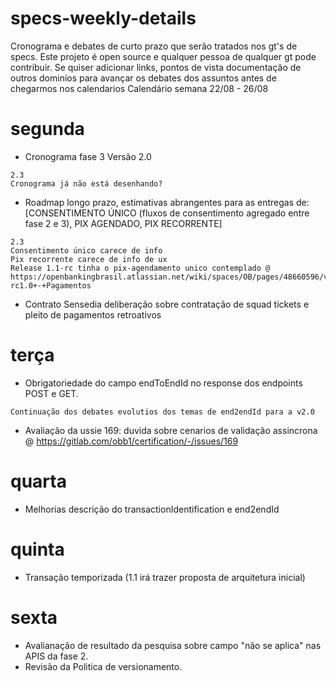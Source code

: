 # specs-weekly-details

Cronograma e debates de curto prazo que serão tratados nos gt's de specs. 
Este projeto é open source e qualquer pessoa de qualquer gt pode contribuir.
Se quiser adicionar links, pontos de vista documentação de outros dominíos para avançar os debates dos assuntos antes de chegarmos nos calendarios
Calendário semana 22/08 - 26/08 

# segunda
- Cronograma fase 3 Versão 2.0
```
2.3 
Cronograma já não está desenhando?

```
- Roadmap longo prazo, estimativas abrangentes para as entregas de:[CONSENTIMENTO ÚNICO (fluxos de consentimento agregado entre fase 2 e 3), PIX AGENDADO, PIX RECORRENTE]
```
2.3 
Consentimento único carece de info
Pix recorrente carece de info de ux
Release 1.1-rc tinha o pix-agendamento unico contemplado @ https://openbankingbrasil.atlassian.net/wiki/spaces/OB/pages/48660596/v1.1.0-rc1.0+-+Pagamentos

```
- Contrato Sensedia deliberação sobre contratação de squad tickets e pleito de pagamentos retroativos

# terça
- Obrigatoriedade do campo endToEndId no response dos endpoints
POST e GET. 
```
Continuação dos debates evolutios dos temas de end2endId para a v2.0

```
- Avaliação da ussie 169: duvida sobre cenarios de validação assincrona @ https://gitlab.com/obb1/certification/-/issues/169

# quarta
-  Melhorias descrição do transactionIdentification e end2endId

# quinta
- Transação temporizada (1.1 irá trazer proposta de arquitetura inicial)

# sexta
- Avalianação de resultado da pesquisa sobre campo "não se aplica" nas APIS da fase 2. 
- Revisão da Politica de versionamento.

